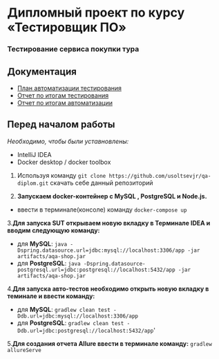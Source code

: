 # Дипломный проект по курсу «Тестировщик ПО»

### Тестирование сервиса покупки тура

## Документация
- [План автоматизации тестирования](https://github.com/usoltsevjr/qa-diplom/blob/master/Plan.md)
- [Отчет по итогам тестирования](https://github.com/usoltsevjr/qa-diplom/blob/master/documents/Report.md)
- [Отчет по итогам автоматизации](https://github.com/usoltsevjr/qa-diplom/blob/master/documents/Summary.md)

## Перед началом работы
*Необходимо, чтобы были уставновлены:*
- IntelliJ IDEA
- Docker desktop / docker toolbox
1. Используя команду `git clone https://github.com/usoltsevjr/qa-diplom.git` скачать себе данный репозиторий

2. **Запускаем docker-контейнер с MySQL , PostgreSQL и Node.js.**
- ввести в терминале(консоле) команду `docker-compose up`

3.**Для запуска SUT открываем новую вкладку в Терминале IDEA и вводим следующую команду:**
- для **MySQL**:
`java -Dspring.datasource.url=jdbc:mysql://localhost:3306/app -jar artifacts/aqa-shop.jar`
- для **PostgreSQL**:
`java -Dspring.datasource-postgresql.url=jdbc:postgresql://localhost:5432/app -jar artifacts/aqa-shop.jar`
 
 4.**Для запуска авто-тестов необходимо открыть новую вкладку в теминале и ввести команду:**
 - для **MySQL**: `gradlew clean test -Ddb.url=jdbc:mysql://localhost:3306/app`
 - для **PostgreSQL**: `gradlew clean test -Ddb.url=jdbc:postgresql://localhost:5432/app`'
 
 5.**Для создания отчета Allure ввести в терминале команду:**
 `gradlew allureServe`
 
